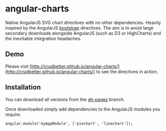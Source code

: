angular-charts
================

Native AngularJS SVG chart directives with no other dependencies. Heavily inspired by the AngularJS [bootstrap](https://github.com/angular-ui/bootstrap) directives. The aim is to avoid large secondary downloads alongside AngularJS (such as D3 or HighCharts) and the inevitable integration headaches.

## Demo

Please visit [http://crudbetter.github.io/angular-charts/](http://crudbetter.github.io/angular-charts/) to see the directives in action.

## Installation

You can download all versions from the [gh-pages](http://crudbetter.github.io/angular-charts/tree/gh-pages) branch.

Once downloaded simply add dependencies to the AngularJS modules you require.

	angular.module('myAppModule', ['piechart', 'linechart']);

